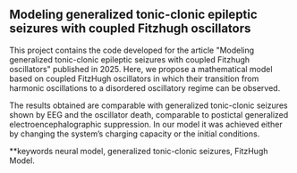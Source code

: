 ## Modeling generalized tonic-clonic epileptic seizures with coupled Fitzhugh oscillators

This project contains the code developed for the article "Modeling generalized tonic-clonic epileptic seizures with coupled Fitzhugh oscillators" published in 2025. Here, we propose a mathematical model based on coupled FitzHugh oscillators in which their transition from harmonic oscillations to a disordered oscillatory regime can be observed. 

The results obtained are comparable with generalized tonic-clonic seizures shown by EEG and the oscillator death, comparable to postictal generalized electroencephalographic suppression. In our model it was achieved either by changing the system’s charging capacity or the initial conditions.

**keywords neural model, generalized tonic-clonic seizures, FitzHugh Model.
